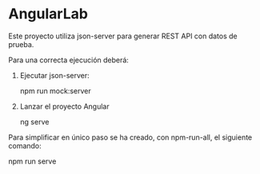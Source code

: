 # AngularLab

Este proyecto utiliza json-server para generar REST API con datos de prueba.

Para una correcta ejecución deberá:

1. Ejecutar json-server:

   npm run mock:server

2. Lanzar el proyecto Angular

   ng serve

Para simplificar en único paso se ha creado, con npm-run-all, el siguiente comando:

npm run serve
